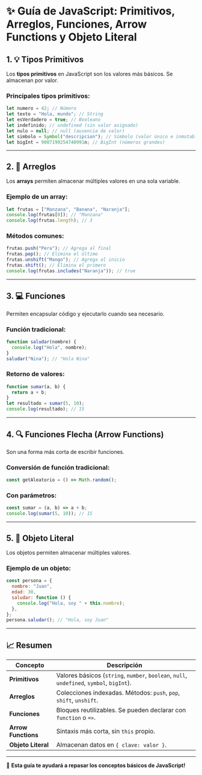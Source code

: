 # ✨ Guía de JavaScript: Primitivos, Arreglos, Funciones, Arrow Functions y Objeto Literal

## 1. 💡 **Tipos Primitivos**
Los **tipos primitivos** en JavaScript son los valores más básicos. Se almacenan por valor.

### Principales tipos primitivos:
```js
let numero = 42; // Número
let texto = "Hola, mundo"; // String
let esVerdadero = true; // Booleano
let indefinido; // undefined (sin valor asignado)
let nulo = null; // null (ausencia de valor)
let simbolo = Symbol("descripcion"); // Símbolo (valor único e inmutable)
let bigInt = 9007199254740991n; // BigInt (números grandes)
```

---

## 2. 📏 **Arreglos**
Los **arrays** permiten almacenar múltiples valores en una sola variable.

### Ejemplo de un array:
```js
let frutas = ["Manzana", "Banana", "Naranja"];
console.log(frutas[0]); // "Manzana"
console.log(frutas.length); // 3
```

### Métodos comunes:
```js
frutas.push("Pera"); // Agrega al final
frutas.pop(); // Elimina el último
frutas.unshift("Mango"); // Agrega al inicio
frutas.shift(); // Elimina el primero
console.log(frutas.includes("Naranja")); // true
```

---

## 3. 💻 **Funciones**
Permiten encapsular código y ejecutarlo cuando sea necesario.

### Función tradicional:
```js
function saludar(nombre) {
  console.log("Hola", nombre);
}
saludar("Nina"); // "Hola Nina"
```

### Retorno de valores:
```js
function sumar(a, b) {
  return a + b;
}
let resultado = sumar(5, 10);
console.log(resultado); // 15
```

---

## 4. 🔍 **Funciones Flecha (Arrow Functions)**
Son una forma más corta de escribir funciones.

### Conversión de función tradicional:
```js
const getAleatorio = () => Math.random();
```

### Con parámetros:
```js
const sumar = (a, b) => a + b;
console.log(sumar(5, 10)); // 15
```

---

## 5. 📝 **Objeto Literal**
Los objetos permiten almacenar múltiples valores.

### Ejemplo de un objeto:
```js
const persona = {
  nombre: "Juan",
  edad: 30,
  saludar: function () {
    console.log("Hola, soy " + this.nombre);
  },
};
persona.saludar(); // "Hola, soy Juan"
```

---

## 📈 **Resumen**
| Concepto          | Descripción |
|------------------|------------|
| **Primitivos**   | Valores básicos (`string`, `number`, `boolean`, `null`, `undefined`, `symbol`, `bigInt`). |
| **Arreglos**     | Colecciones indexadas. Métodos: `push`, `pop`, `shift`, `unshift`. |
| **Funciones**    | Bloques reutilizables. Se pueden declarar con `function` o `=>`. |
| **Arrow Functions** | Sintaxis más corta, sin `this` propio. |
| **Objeto Literal** | Almacenan datos en `{ clave: valor }`. |

---

🔗 **Esta guía te ayudará a repasar los conceptos básicos de JavaScript!**

